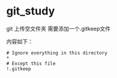 # git_study
git 上传空文件夹 需要添加一个.gitkeep文件

内容如下：

```
# Ignore everything in this directory
*
# Except this file
!.gitkeep
```



